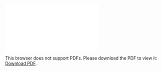 <object data="research-simulation-project-report.pdf" type="application/pdf" width="700px" height="700px">
    <embed src="research-simulation-project-report.pdf">
        <p>This browser does not support PDFs. Please download the PDF to view it: <a href="https://github.com/tylanbm/research-simulation-project/blob/main/research-simulation-project-report.pdf">Download PDF</a>.</p>
    </embed>
</object>

